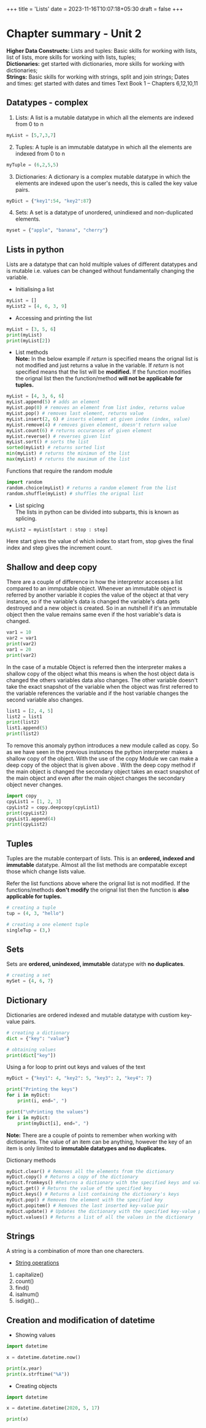 +++
title = 'Lists'
date = 2023-11-16T10:07:18+05:30
draft = false
+++

# Chapter summary - Unit 2
**Higher Data Constructs:** Lists and tuples: Basic skills for working with lists, list of lists, more skills for working with lists,
tuples; \
**Dictionaries:** get started with dictionaries, more skills for working with dictionaries; \
**Strings:** Basic skills for working with strings, split and join strings;
Dates and times: get started with dates and times
Text Book 1 – Chapters 6,12,10,11 


## Datatypes - complex
1. Lists: A list is a mutable datatype in which all the elements are indexed from 0 to n
```py
myList = [5,7,3,7]
```
2. Tuples: A tuple is an immutable datatype in which all the elements are indexed from 0 to n
```py
myTuple = (6,2,5,5)
```
3. Dictionaries: A dictionary is a complex mutable datatype in which the elements are indexed upon the user's needs, this is called the key value pairs.
```py
myDict = {"key1":54, "key2":87}
```
4. Sets: A set is a datatype of unordered, unindiexed and non-duplicated elements.
```py
myset = {"apple", "banana", "cherry"}
```

## Lists in python
Lists are a datatype that can hold multiple values of different datatypes and is mutable i.e. values can be changed without fundamentally changing the variable.

- Initialising a list
```py
myList = []
myList2 = [4, 6, 3, 9]
```
- Accessing and printing the list
```py
myList = [3, 5, 6]
print(myList)
print(myList[2])
```
- List methods \
**Note:** In the below example if _return_ is specified means the orignal list is not modified and just returns a value in the variable. If _return_ is not specified means that the list will be **modified.** If the function modifies the orignal list then the function/method **will not be applicable for tuples.**
```py
myList = [4, 3, 6, 6]
myList.append(5) # adds an element
myList.pop(0) # removes an element from list index, returns value
myList.pop() # removes last element, returns value
myList.insert(2, 6) # inserts element at given index (index, value)
myList.remove(4) # removes given element, doesn't return value
myList.count(6) # returns occurances of given element
myList.reverse() # reverses given list
myList.sort() # sorts the list
sorted(myList) # returns sorted list
min(myList) # returns the minimun of the list
max(myList) # returns the maximum of the list
```
Functions that require the random module
```py
import random
random.choice(myList) # returns a random element from the list
random.shuffle(myList) # shuffles the orignal list
```
- List spiclng \
The lists in python can be divided into subparts, this is known as splicing.
```py
myList2 = myList[start : stop : step]
```
Here start gives the value of which index to start from, stop gives the final index and step gives the increment count.

## Shallow and deep copy
There are a couple of difference in how the interpretor accesses a list compared to an immputable object. Whenever an immutable object is referred by another variable it copies the value of the object at that very instance, so if the variable's data is changed the variable's data gets destroyed and a new object is created. So in an nutshell if it's an immutable object then the value remains same even if the host variable's data is changed.
```py
var1 = 10
var2 = var1
print(var2)
var1 = 20
print(var2)
```
In the case of a mutable Object is referred then the interpreter makes a shallow copy of the object what this means is when the host object data is changed the others variables data also changes. The other variable doesn't take the exact snapshot of the variable when the object was first referred to the variable references the variable and if the host variable changes the second variable also changes.
```py
list1 = [2, 4, 5]
list2 = list1
print(list2)
list1.append(5)
print(list2)
```
To remove this anomaly python introduces a new module called as copy. So as we have seen in the previous instances the python interpreter makes a shallow copy of the object. With the use of the copy Module we can make a deep copy of the object that is given above . With the deep copy method if the main object is changed the secondary object takes an exact snapshot of the main object and even after the main object changes the secondary object never changes.
```py
import copy
cpyList1 = [1, 2, 3]
cpyList2 = copy.deepcopy(cpyList1)
print(cpyList2)
cpyList1.append(4)
print(cpyList2)
```

## Tuples
Tuples are the mutable conterpart of lists. This is an **ordered, indexed and immutable** datatype. Almost all the list methods are compatable except those which change lists value.

Refer the list functions above where the orignal list is not modified. If the functions/methods **don't modify** the orignal list then the function is **also applicable for tuples.**

```py
# creating a tuple
tup = (4, 3, "hello")

# creating a one element tuple
singleTup = (3,)
```

## Sets
Sets are **ordered, unindexed, immutable** datatype with **no duplicates**.
```py
# creating a set
mySet = {4, 6, 7}
```

## Dictionary
Dictionaries are ordered indexed and mutable datatype with custiom key-value pairs.
```py
# creating a dictionary
dict = {"key": "value"}

# obtaining values
print(dict["key"])
```
Using a for loop to print out keys and values of the text
```py
myDict = {"key1": 4, "key2": 5, "key3": 2, "key4": 7}

print("Printing the keys")
for i in myDict:
	print(i, end=", ")

print("\nPrinting the values")
for i in myDict:
	print(myDict[i], end=", ")
```
**Note:** There are a couple of points to remember when working with dictionaries. The value of an item can be anything, however the key of an item is only limited to **immutable datatypes and no duplicates.**

Dictionary methods
```py
myDict.clear() # Removes all the elements from the dictionary
myDict.copy() # Returns a copy of the dictionary
myDict.fromkeys() #Returns a dictionary with the specified keys and value
myDict.get() # Returns the value of the specified key
myDict.keys() # Returns a list containing the dictionary's keys
myDict.pop() # Removes the element with the specified key
myDict.popitem() # Removes the last inserted key-value pair
myDict.update()	# Updates the dictionary with the specified key-value pairs
myDict.values()	# Returns a list of all the values in the dictionary
```
## Strings
A string is a combination of more than one charecters.
- [String operations](https://www.w3schools.com/python/python_ref_string.asp)
1. capitalize()
2. count()
3. find()
4. isalnum()
5. isdigit()...
## Creation and modification of datetime
- Showing values
```py
import datetime

x = datetime.datetime.now()

print(x.year)
print(x.strftime("%A"))
```
- Creating objects
```py
import datetime

x = datetime.datetime(2020, 5, 17)

print(x)
```
